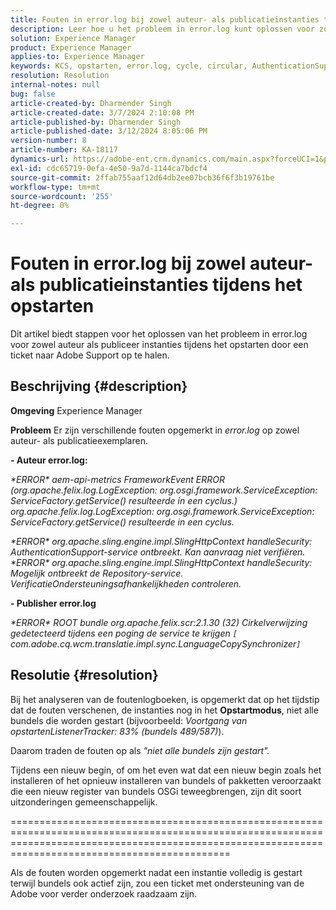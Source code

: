 ```yaml
---
title: Fouten in error.log bij zowel auteur- als publicatieinstanties tijdens het opstarten
description: Leer hoe u het probleem in error.log kunt oplossen voor zowel auteur- als publicatieinstanties tijdens het opstarten.
solution: Experience Manager
product: Experience Manager
applies-to: Experience Manager
keywords: KCS, opstarten, error.log, cycle, circular, AuthenticationSupport, errors, Author instances, Publish instance, FAQ
resolution: Resolution
internal-notes: null
bug: false
article-created-by: Dharmender Singh
article-created-date: 3/7/2024 2:10:08 PM
article-published-by: Dharmender Singh
article-published-date: 3/12/2024 8:05:06 PM
version-number: 8
article-number: KA-18117
dynamics-url: https://adobe-ent.crm.dynamics.com/main.aspx?forceUCI=1&pagetype=entityrecord&etn=knowledgearticle&id=a9330262-8cdc-ee11-904d-6045bd006d92
exl-id: cdc65719-0efa-4e50-9a7d-1144ca7bdcf4
source-git-commit: 2ffab755aaf12d64db2ee07bcb36f6f3b19761be
workflow-type: tm+mt
source-wordcount: '255'
ht-degree: 0%

---
```


# Fouten in error.log bij zowel auteur- als publicatieinstanties tijdens het opstarten


Dit artikel biedt stappen voor het oplossen van het probleem in error.log voor zowel auteur als publiceer instanties tijdens het opstarten door een ticket naar Adobe Support op te halen.

## Beschrijving {#description}


<b>Omgeving</b>
Experience Manager

<b>Probleem</b>
Er zijn verschillende fouten opgemerkt in *error.log* op zowel auteur- als publicatieexemplaren.

<b>- Auteur error.log:</b>

*\*ERROR\* aem-api-metrics FrameworkEvent ERROR (org.apache.felix.log.LogException: org.osgi.framework.ServiceException: ServiceFactory.getService() resulteerde in een cyclus.)
<br>org.apache.felix.log.LogException: org.osgi.framework.ServiceException: ServiceFactory.getService() resulteerde in een cyclus.*



*\*ERROR\* org.apache.sling.engine.impl.SlingHttpContext handleSecurity: AuthenticationSupport-service ontbreekt. Kan aanvraag niet verifiëren.
<br>\*ERROR\* org.apache.sling.engine.impl.SlingHttpContext handleSecurity: Mogelijk ontbreekt de Repository-service. VerificatieOndersteuningsafhankelijkheden controleren.*



<b>- Publisher error.log</b>

*\*ERROR\* ROOT bundle org.apache.felix.scr:2.1.30 (32) Cirkelverwijzing gedetecteerd tijdens een poging de service te krijgen `[` com.adobe.cq.wcm.translatie.impl.sync.LanguageCopySynchronizer`]`*






## Resolutie {#resolution}


Bij het analyseren van de foutenlogboeken, is opgemerkt dat op het tijdstip dat de fouten verschenen, de instanties nog in het <b>Opstartmodus</b>, niet alle bundels die worden gestart (bijvoorbeeld: *Voortgang van opstartenListenerTracker: 83% (bundels 489/587)*).

Daarom traden de fouten op als *&quot;niet alle bundels zijn gestart&quot;.*

Tijdens een nieuw begin, of om het even wat dat een nieuw begin zoals het installeren of het opnieuw installeren van bundels of pakketten veroorzaakt die een nieuw register van bundels OSGi teweegbrengen, zijn dit soort uitzonderingen gemeenschappelijk.



========================================================================================================================================================================================================

Als de fouten worden opgemerkt nadat een instantie volledig is gestart terwijl bundels ook actief zijn, zou een ticket met ondersteuning van de Adobe voor verder onderzoek raadzaam zijn.
